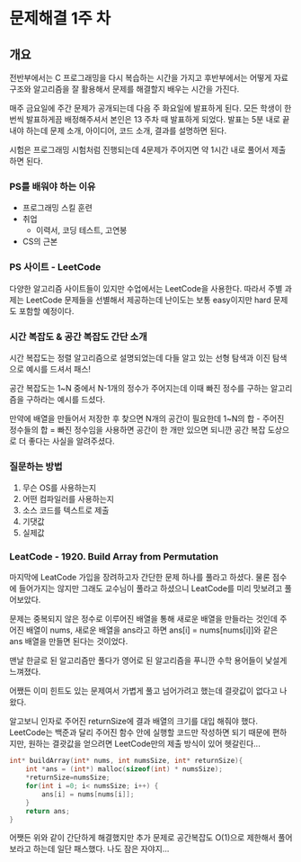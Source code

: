 # 문제해결 1주 차

## 개요

전반부에서는 C 프로그래밍을 다시 복습하는 시간을 가지고 후반부에서는 어떻게 자료구조와 알고리즘을 잘 활용해서 문제를 해결할지 배우는 시간을 가진다.

매주 금요일에 주간 문제가 공개되는데 다음 주 화요일에 발표하게 된다. 모든 학생이 한 번씩 발표하게끔 배정해주셔서 본인은 13 주차 때 발표하게 되었다. 발표는 5분 내로 끝내야 하는데 문제 소개, 아이디어, 코드 소개, 결과를 설명하면 된다.

시험은 프로그래밍 시험처럼 진행되는데 4문제가 주어지면 약 1시간 내로 풀어서 제출하면 된다.

### PS를 배워야 하는 이유

- 프로그래밍 스킬 훈련
- 취업
  - 이력서, 코딩 테스트, 고연봉
- CS의 근본

### PS 사이트 - LeetCode

다양한 알고리즘 사이트들이 있지만 수업에서는 LeetCode을 사용한다. 따라서 주별 과제는 LeetCode 문제들을 선별해서 제공하는데 난이도는 보통 easy이지만 hard 문제도 포함할 예정이다.

### 시간 복잡도 & 공간 복잡도 간단 소개

시간 복잡도는 정렬 알고리즘으로 설명되었는데 다들 알고 있는 선형 탐색과 이진 탐색으로 예시를 드셔서 패스!

공간 복잡도는 1~N 중에서 N-1개의 정수가 주어지는데 이때 빠진 정수를 구하는 알고리즘을 구하라는 예시를 드셨다.

만약에 배열을 만들어서 저장한 후 찾으면 N개의 공간이 필요한데 1~N의 합 - 주어진 정수들의 합 = 빠진 정수임을 사용하면 공간이 한 개만 있으면 되니깐 공간 복잡 도상으로 더 좋다는 사실을 알려주셨다.

### 질문하는 방법

1. 무슨 OS를 사용하는지
2. 어떤 컴파일러를 사용하는지
3. 소스 코드를 텍스트로 제출
4. 기댓값
5. 실제값

### LeatCode - 1920. Build Array from Permutation

마지막에 LeatCode 가입을 장려하고자 간단한 문제 하나를 풀라고 하셨다. 물론 점수에 들어가지는 않지만 그래도 교수님이 풀라고 하셨으니 LeatCode를 미리 맛보려고 풀어보았다.

문제는 중복되지 않은 정수로 이루어진 배열을 통해 새로운 배열을 만들라는 것인데 주어진 배열이 nums, 새로운 배열을 ans라고 하면 ans[i] = nums[nums[i]]와 같은 ans 배열을 만들면 된다는 것이었다.

맨날 한글로 된 알고리즘만 풀다가 영어로 된 알고리즘을 푸니깐 수학 용어들이 낯설게 느껴졌다.

어쨌든 이미 힌트도 있는 문제여서 가볍게 풀고 넘어가려고 했는데 결괏값이 없다고 나왔다.

알고보니 인자로 주어진 returnSize에 결과 배열의 크기를 대입 해줘야 했다. LeetCode는 백준과 달리 주어진 함수 안에 실행할 코드만 작성하면 되기 때문에 편하지만, 원하는 결괏값을 얻으려면 LeetCode만의 제출 방식이 있어 헷갈린다...

``` c
int* buildArray(int* nums, int numsSize, int* returnSize){
    int *ans = (int*) malloc(sizeof(int) * numsSize);
    *returnSize=numsSize;
    for(int i =0; i< numsSize; i++) {
        ans[i] = nums[nums[i]];
    }
    return ans;
}
```

어쨋든 위와 같이 간단하게 해결했지만 추가 문제로 공간복잡도 O(1)으로 제한해서 풀어보라고 하는데 일단 패스했다. 나도 잠은 자야지...
